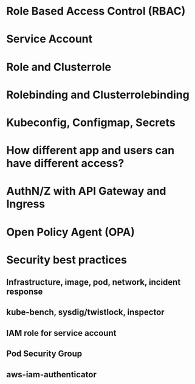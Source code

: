 # Role Based Access Control (RBAC)

# Service Account

# Role and Clusterrole 

# Rolebinding and Clusterrolebinding 

# Kubeconfig, Configmap, Secrets 

# How different app and users can have different access?

# AuthN/Z with API Gateway and Ingress 

# Open Policy Agent (OPA)

# Security best practices 

## Infrastructure, image, pod, network, incident response 

## kube-bench, sysdig/twistlock, inspector

## IAM role for service account 
## Pod Security Group 
## aws-iam-authenticator
